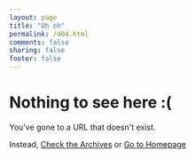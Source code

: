 ```yaml
---
layout: page
title: "Uh oh"
permalink: /404.html
comments: false
sharing: false
footer: false
---
```


<h1>Nothing to see here :(</h1>
<p>You've gone to a URL that doesn't exist.</p>
<p>Instead, <a href="/archives">Check the Archives</a> or <a href="/">Go to Homepage</a></p>
